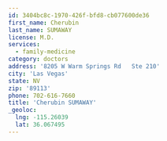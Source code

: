 ```yaml
---
id: 3404bc8c-1970-426f-bfd8-cb077600de36
first_name: Cherubin
last_name: SUMAWAY
license: M.D.
services:
  - family-medicine
category: doctors
address: '8205 W Warm Springs Rd   Ste 210'
city: 'Las Vegas'
state: NV
zip: '89113'
phone: 702-616-7660
title: 'Cherubin SUMAWAY'
_geoloc:
  lng: -115.26039
  lat: 36.067495
---
```

